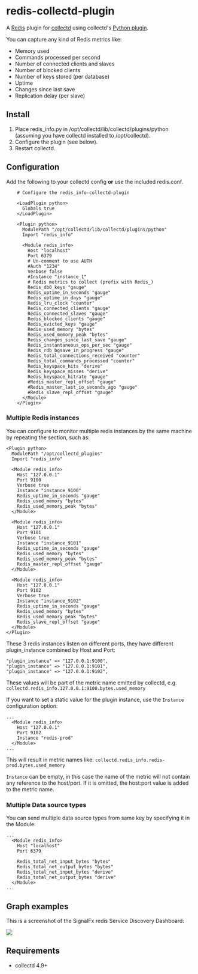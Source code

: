 redis-collectd-plugin
=====================

A [Redis](http://redis.io) plugin for [collectd](http://collectd.org) using collectd's [Python plugin](http://collectd.org/documentation/manpages/collectd-python.5.shtml).

You can capture any kind of Redis metrics like:

 * Memory used
 * Commands processed per second
 * Number of connected clients and slaves
 * Number of blocked clients
 * Number of keys stored (per database)
 * Uptime
 * Changes since last save
 * Replication delay (per slave)

Install
-------
 1. Place redis_info.py in /opt/collectd/lib/collectd/plugins/python (assuming you have collectd installed to /opt/collectd).
 2. Configure the plugin (see below).
 3. Restart collectd.

Configuration
-------------
Add the following to your collectd config **or** use the included redis.conf.

```
    # Configure the redis_info-collectd-plugin

    <LoadPlugin python>
      Globals true
    </LoadPlugin>

    <Plugin python>
      ModulePath "/opt/collectd/lib/collectd/plugins/python"
      Import "redis_info"

      <Module redis_info>
        Host "localhost"
        Port 6379
        # Un-comment to use AUTH
        #Auth "1234"
        Verbose false
        #Instance "instance_1"
        # Redis metrics to collect (prefix with Redis_)
        Redis_db0_keys "gauge"
        Redis_uptime_in_seconds "gauge"
        Redis_uptime_in_days "gauge"
        Redis_lru_clock "counter"
        Redis_connected_clients "gauge"
        Redis_connected_slaves "gauge"
        Redis_blocked_clients "gauge"
        Redis_evicted_keys "gauge"
        Redis_used_memory "bytes"
        Redis_used_memory_peak "bytes"
        Redis_changes_since_last_save "gauge"
        Redis_instantaneous_ops_per_sec "gauge"
        Redis_rdb_bgsave_in_progress "gauge"
        Redis_total_connections_received "counter"
        Redis_total_commands_processed "counter"
        Redis_keyspace_hits "derive"
        Redis_keyspace_misses "derive"
        Redis_keyspace_hitrate "gauge"
        #Redis_master_repl_offset "gauge"
        #Redis_master_last_io_seconds_ago "gauge"
        #Redis_slave_repl_offset "gauge"
      </Module>
    </Plugin>
```

### Multiple Redis instances

You can configure to monitor multiple redis instances by the same machine by repeating the <Module> section, such as:

```
<Plugin python>
  ModulePath "/opt/collectd_plugins"
  Import "redis_info"

  <Module redis_info>
    Host "127.0.0.1"
    Port 9100
    Verbose true
    Instance "instance_9100"
    Redis_uptime_in_seconds "gauge"
    Redis_used_memory "bytes"
    Redis_used_memory_peak "bytes"
  </Module>

  <Module redis_info>
    Host "127.0.0.1"
    Port 9101
    Verbose true
    Instance "instance_9101"
    Redis_uptime_in_seconds "gauge"
    Redis_used_memory "bytes"
    Redis_used_memory_peak "bytes"
    Redis_master_repl_offset "gauge"
  </Module>

  <Module redis_info>
    Host "127.0.0.1"
    Port 9102
    Verbose true
    Instance "instance_9102"
    Redis_uptime_in_seconds "gauge"
    Redis_used_memory "bytes"
    Redis_used_memory_peak "bytes"
    Redis_slave_repl_offset "gauge"
  </Module>
</Plugin>
```

These 3 redis instances listen on different ports, they have different plugin_instance combined by Host and Port:

```
"plugin_instance" => "127.0.0.1:9100",
"plugin_instance" => "127.0.0.1:9101",
"plugin_instance" => "127.0.0.1:9102",
```

These values will be part of the metric name emitted by collectd, e.g. ```collectd.redis_info.127.0.0.1:9100.bytes.used_memory```

If you want to set a static value for the plugin instance, use the ```Instance``` configuration option:

```
...
  <Module redis_info>
    Host "127.0.0.1"
    Port 9102
    Instance "redis-prod"
  </Module>
...
```
This will result in metric names like: ```collectd.redis_info.redis-prod.bytes.used_memory```

```Instance``` can be empty, in this case the name of the metric will not contain any reference to the host/port. If it is omitted, the host:port value is added to the metric name.

### Multiple Data source types
You can send multiple data source types from same key by specifying it in the Module:

```
...
  <Module redis_info>
    Host "localhost"
    Port 6379

    Redis_total_net_input_bytes "bytes"
    Redis_total_net_output_bytes "bytes"
    Redis_total_net_input_bytes "derive"
    Redis_total_net_output_bytes "derive"
  </Module>
...
```

Graph examples
--------------
This is a screenshot of the SignalFx redis Service Discovery Dashboard:

![](https://github.com/signalfx/redis-collectd-plugin/blob/master/screenshots/dashboard_redis.png)

Requirements
------------
 * collectd 4.9+
